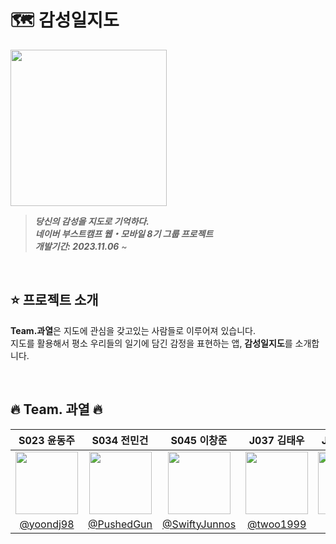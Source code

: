 # 🗺️ 감성일지도

<img height="250" src="https://github.com/boostcampwm2023/iOS01-Maybe-Gamsung/assets/138548400/978d8b40-3ef2-4b7a-9597-05bd68c4816d"></img>
> **_당신의 감성을 지도로 기억하다._** <br/>
> **_네이버 부스트캠프 웹・모바일 8기 그룹 프로젝트_** <br/>
> **_개발기간: 2023.11.06_** ~ <br/>

<br/>

## ⭐️ 프로젝트 소개

**Team.과열**은 지도에 관심을 갖고있는 사람들로 이루어져 있습니다.<br/>
지도를 활용해서 평소 우리들의 일기에 담긴 감정을 표현하는 앱, **감성일지도**를 소개합니다.

<br/>

## 🔥 Team. 과열 🔥

|S023 윤동주|S034 전민건|S045 이창준|J037 김태우|J131 임정훈|
|:-:|:-:|:-:|:-:|:-:|
|<img src="https://avatars.githubusercontent.com/u/54929503?v=4" width=100>|<img src="https://avatars.githubusercontent.com/u/111111595?v=4" width=100>|<img src="https://avatars.githubusercontent.com/u/138548400?v=4" width=100>|<img src="https://avatars.githubusercontent.com/u/125804293?v=4" width=100>|<img src="https://avatars.githubusercontent.com/u/83702560?v=4" width=100>|
|[@yoondj98](https://github.com/yoondj98)|[@PushedGun](https://github.com/PushedGun)|[@SwiftyJunnos](https://github.com/SwiftyJunnos)|[@twoo1999](https://github.com/twoo1999)|[@vvans](https://github.com/vvans)|

<br/>
